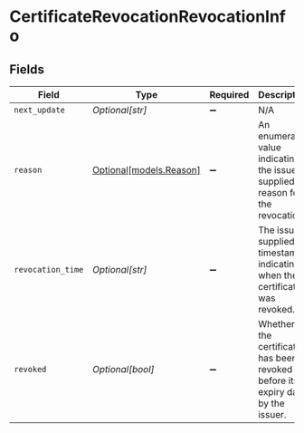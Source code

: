 # CertificateRevocationRevocationInfo


## Fields

| Field                                                                          | Type                                                                           | Required                                                                       | Description                                                                    |
| ------------------------------------------------------------------------------ | ------------------------------------------------------------------------------ | ------------------------------------------------------------------------------ | ------------------------------------------------------------------------------ |
| `next_update`                                                                  | *Optional[str]*                                                                | :heavy_minus_sign:                                                             | N/A                                                                            |
| `reason`                                                                       | [Optional[models.Reason]](../models/reason.md)                                 | :heavy_minus_sign:                                                             | An enumerated value indicating the issuer-supplied reason for the revocation.  |
| `revocation_time`                                                              | *Optional[str]*                                                                | :heavy_minus_sign:                                                             | The issuer-supplied timestamp indicating when the certificate was revoked.     |
| `revoked`                                                                      | *Optional[bool]*                                                               | :heavy_minus_sign:                                                             | Whether the certificate has been revoked before its expiry date by the issuer. |